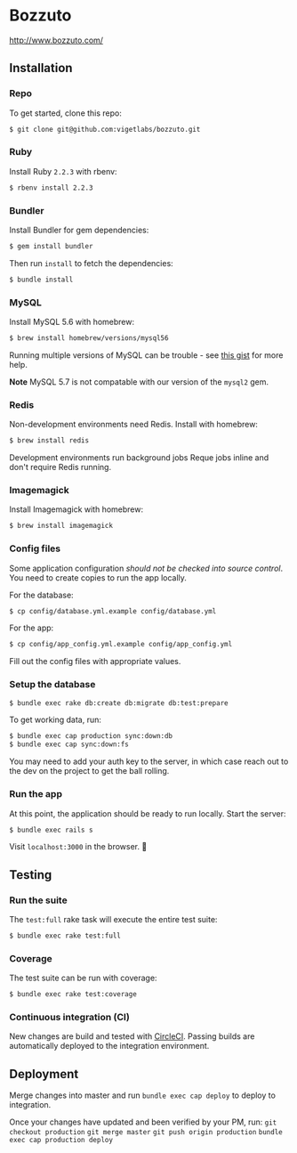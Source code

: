 # Bozzuto

http://www.bozzuto.com/

## Installation

### Repo

To get started, clone this repo:

```bash
$ git clone git@github.com:vigetlabs/bozzuto.git
```

### Ruby

Install Ruby `2.2.3` with rbenv:

```bash
$ rbenv install 2.2.3
```

### Bundler

Install Bundler for gem dependencies:

```bash
$ gem install bundler
```

Then run `install` to fetch the dependencies:

```bash
$ bundle install
```

### MySQL

Install MySQL 5.6 with homebrew:

```bash
$ brew install homebrew/versions/mysql56
```

Running multiple versions of MySQL can be trouble - see [this gist](https://gist.github.com/Fosome/d382be55d19ff3f79921) for more help.

**Note** MySQL 5.7 is not compatable with our version of the `mysql2` gem.

### Redis

Non-development environments need Redis.  Install with homebrew:

```bash
$ brew install redis
```

Development environments run background jobs Reque jobs inline and don't require Redis running.

### Imagemagick

Install Imagemagick with homebrew:

```bash
$ brew install imagemagick
```

### Config files

Some application configuration _should not be checked into source control_. You need to create copies to run the app locally.

For the database:

```bash
$ cp config/database.yml.example config/database.yml
```

For the app:

```bash
$ cp config/app_config.yml.example config/app_config.yml
```

Fill out the config files with appropriate values.

### Setup the database

```bash
$ bundle exec rake db:create db:migrate db:test:prepare
```

To get working data, run:

```bash
$ bundle exec cap production sync:down:db
$ bundle exec cap sync:down:fs
```

You may need to add your auth key to the server, in which case reach out to the dev on the project to get the ball rolling.

### Run the app

At this point, the application should be ready to run locally.  Start the server:

```bash
$ bundle exec rails s
```

Visit `localhost:3000` in the browser. :rocket:

## Testing

### Run the suite

The `test:full` rake task will execute the entire test suite:

```bash
$ bundle exec rake test:full
```

### Coverage

The test suite can be run with coverage:

```bash
$ bundle exec rake test:coverage
```

### Continuous integration (CI)

New changes are build and tested with [CircleCI](https://circleci.com/). Passing builds are automatically deployed to the integration environment.

## Deployment

Merge changes into master and run `bundle exec cap deploy` to deploy to integration.

Once your changes have updated and been verified by your PM, run:
`git checkout production`
`git merge master`
`git push origin production`
`bundle exec cap production deploy`
